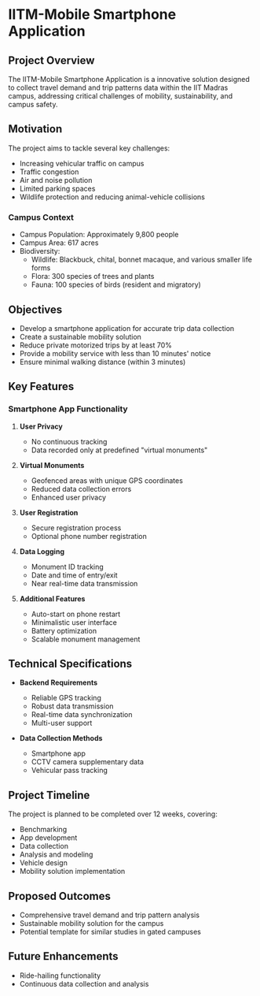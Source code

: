 # IITM-Mobile Smartphone Application

## Project Overview

The IITM-Mobile Smartphone Application is a innovative solution designed to collect travel demand and trip patterns data within the IIT Madras campus, addressing critical challenges of mobility, sustainability, and campus safety.

## Motivation

The project aims to tackle several key challenges:
- Increasing vehicular traffic on campus
- Traffic congestion
- Air and noise pollution
- Limited parking spaces
- Wildlife protection and reducing animal-vehicle collisions

### Campus Context
- Campus Population: Approximately 9,800 people
- Campus Area: 617 acres
- Biodiversity:
  - Wildlife: Blackbuck, chital, bonnet macaque, and various smaller life forms
  - Flora: 300 species of trees and plants
  - Fauna: 100 species of birds (resident and migratory)

## Objectives

- Develop a smartphone application for accurate trip data collection
- Create a sustainable mobility solution
- Reduce private motorized trips by at least 70%
- Provide a mobility service with less than 10 minutes' notice
- Ensure minimal walking distance (within 3 minutes)

## Key Features

### Smartphone App Functionality

1. **User Privacy**
   - No continuous tracking
   - Data recorded only at predefined "virtual monuments"

2. **Virtual Monuments**
   - Geofenced areas with unique GPS coordinates
   - Reduced data collection errors
   - Enhanced user privacy

3. **User Registration**
   - Secure registration process
   - Optional phone number registration

4. **Data Logging**
   - Monument ID tracking
   - Date and time of entry/exit
   - Near real-time data transmission

5. **Additional Features**
   - Auto-start on phone restart
   - Minimalistic user interface
   - Battery optimization
   - Scalable monument management

## Technical Specifications

- **Backend Requirements**
  - Reliable GPS tracking
  - Robust data transmission
  - Real-time data synchronization
  - Multi-user support

- **Data Collection Methods**
  - Smartphone app
  - CCTV camera supplementary data
  - Vehicular pass tracking

## Project Timeline

The project is planned to be completed over 12 weeks, covering:
- Benchmarking
- App development
- Data collection
- Analysis and modeling
- Vehicle design
- Mobility solution implementation

## Proposed Outcomes

- Comprehensive travel demand and trip pattern analysis
- Sustainable mobility solution for the campus
- Potential template for similar studies in gated campuses

## Future Enhancements

- Ride-hailing functionality
- Continuous data collection and analysis